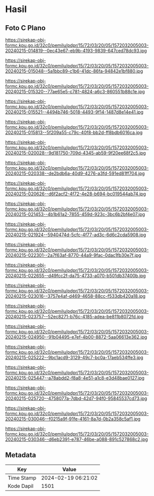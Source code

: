 # Hasil

## Foto C Plano

https://sirekap-obj-formc.kpu.go.id/32c0/pemilu/pdpr/15/72/03/20/05/1572032005003-20240215-014819--0ec43e67-eb9b-4193-9839-647ced78dc93.jpg

https://sirekap-obj-formc.kpu.go.id/32c0/pemilu/pdpr/15/72/03/20/05/1572032005003-20240215-015048--5a1bbc89-c1b6-41dc-86fa-94842e1bf880.jpg

https://sirekap-obj-formc.kpu.go.id/32c0/pemilu/pdpr/15/72/03/20/05/1572032005003-20240215-015320--77ae65e5-c781-4824-a6c3-860551b88c1e.jpg

https://sirekap-obj-formc.kpu.go.id/32c0/pemilu/pdpr/15/72/03/20/05/1572032005003-20240215-015521--4494b746-5018-4493-9f14-1487d8e14e41.jpg

https://sirekap-obj-formc.kpu.go.id/32c0/pemilu/pdpr/15/72/03/20/05/1572032005003-20240215-015813--5f209a55-c79c-40f8-bb2d-ff8bdb6016ca.jpg

https://sirekap-obj-formc.kpu.go.id/32c0/pemilu/pdpr/15/72/03/20/05/1572032005003-20240215-020028--9d181750-709d-4345-ab59-9f20ee68f2c5.jpg

https://sirekap-obj-formc.kpu.go.id/32c0/pemilu/pdpr/15/72/03/20/05/1572032005003-20240215-020338--de2bdb6a-40d9-4276-a3fd-591ed81ff704.jpg

https://sirekap-obj-formc.kpu.go.id/32c0/pemilu/pdpr/15/72/03/20/05/1572032005003-20240215-020626--d6f2acf2-4f72-4e28-b694-bc019544ab74.jpg

https://sirekap-obj-formc.kpu.go.id/32c0/pemilu/pdpr/15/72/03/20/05/1572032005003-20240215-021453--4b1b61a2-7855-459d-923c-3bc6b2bf4e07.jpg

https://sirekap-obj-formc.kpu.go.id/32c0/pemilu/pdpr/15/72/03/20/05/1572032005003-20240215-021924--5940474d-5cfc-4f77-ad3c-6d6c2cda5908.jpg

https://sirekap-obj-formc.kpu.go.id/32c0/pemilu/pdpr/15/72/03/20/05/1572032005003-20240215-022301--2a7f63af-8770-44a9-9fac-0dac1fb30e7f.jpg

https://sirekap-obj-formc.kpu.go.id/32c0/pemilu/pdpr/15/72/03/20/05/1572032005003-20240215-022655--d49fcc2f-da75-4733-a070-b501db37400b.jpg

https://sirekap-obj-formc.kpu.go.id/32c0/pemilu/pdpr/15/72/03/20/05/1572032005003-20240215-023016--3757e4af-d469-4658-88cc-f533db420a18.jpg

https://sirekap-obj-formc.kpu.go.id/32c0/pemilu/pdpr/15/72/03/20/05/1572032005003-20240215-023757--52ec8271-b76c-4185-adea-be811b8072fd.jpg

https://sirekap-obj-formc.kpu.go.id/32c0/pemilu/pdpr/15/72/03/20/05/1572032005003-20240215-024950--91b04495-e7ef-4b00-8872-5aa06613e362.jpg

https://sirekap-obj-formc.kpu.go.id/32c0/pemilu/pdpr/15/72/03/20/05/1572032005003-20240215-025222--9bc1acd9-3129-49c7-bc0a-17aeb534ffe3.jpg

https://sirekap-obj-formc.kpu.go.id/32c0/pemilu/pdpr/15/72/03/20/05/1572032005003-20240215-025447--a78abdd2-f8a8-4e51-a1c8-e3d48bae0127.jpg

https://sirekap-obj-formc.kpu.go.id/32c0/pemilu/pdpr/15/72/03/20/05/1572032005003-20240215-025720--4758077a-7dbd-42d7-94f0-95845537cd73.jpg

https://sirekap-obj-formc.kpu.go.id/32c0/pemilu/pdpr/15/72/03/20/05/1572032005003-20240215-030046--f0215a9f-91fe-4161-8a7d-0b2a358c5af1.jpg

https://sirekap-obj-formc.kpu.go.id/32c0/pemilu/pdpr/15/72/03/20/05/1572032005003-20240215-030346--d6eb2391-e787-46be-a088-891c527868c2.jpg


## Metadata

| Key        | Value               |
| ---------- | ------------------- |
| Time Stamp | 2024-02-19 06:21:02 |
| Kode Dapil | 1501                |



